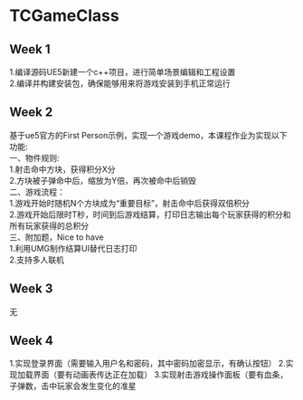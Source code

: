 # TCGameClass
## Week 1
1.编译源码UE5新建一个c++项目，进行简单场景编辑和工程设置  
2.编译并构建安装包，确保能够用来将游戏安装到手机正常运行  
## Week 2
基于ue5官方的First Person示例，实现一个游戏demo，本课程作业为实现以下功能:  
一、物件规则:  
1.射击命中方块，获得积分X分  
2.方块被子弹命中后，缩放为Y倍，再次被命中后销毁  
二、游戏流程：  
1.游戏开始时随机N个方块成为“重要目标”，射击命中后获得双倍积分  
2.游戏开始后限时T秒，时间到后游戏结算，打印日志输出每个玩家获得的积分和所有玩家获得的总积分  
三、附加题，Nice to have  
1.利用UMG制作结算UI替代日志打印  
2.支持多人联机  
## Week 3
无
## Week 4
1.实现登录界面（需要输入用户名和密码，其中密码加密显示，有确认按钮） 
2.实现加载界面（要有动画表传达正在加载） 
3.实现射击游戏操作面板（要有血条，子弹数，击中玩家会发生变化的准星 
